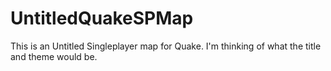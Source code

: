 # UntitledQuakeSPMap
This is an Untitled Singleplayer map for Quake. I'm thinking of what the title and theme would be.
